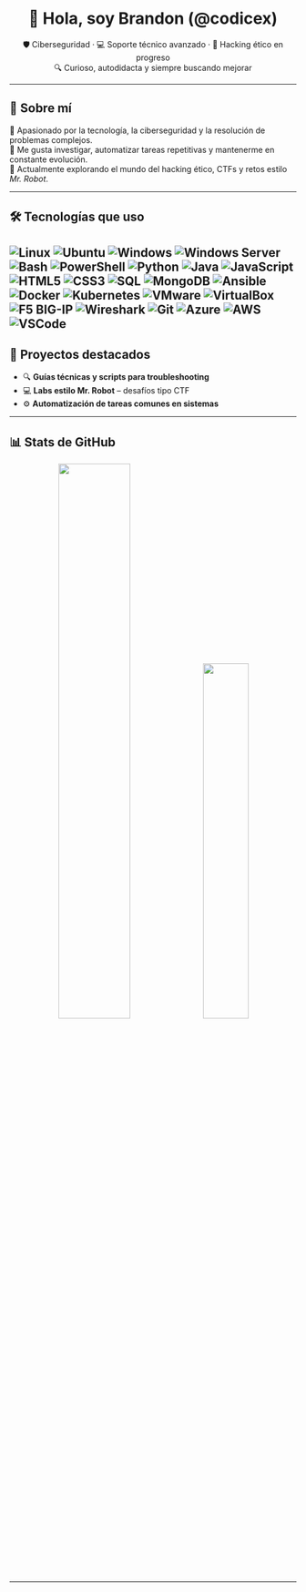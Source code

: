 <h1 align="center">👋 Hola, soy Brandon (@codicex)</h1>

<p align="center">
🛡️ Ciberseguridad · 💻 Soporte técnico avanzado · 🧠 Hacking ético en progreso <br>
🔍 Curioso, autodidacta y siempre buscando mejorar
</p>

---

## 🚀 Sobre mí

🎯 Apasionado por la tecnología, la ciberseguridad y la resolución de problemas complejos.  
🧩 Me gusta investigar, automatizar tareas repetitivas y mantenerme en constante evolución.  
🧠 Actualmente explorando el mundo del hacking ético, CTFs y retos estilo *Mr. Robot*.

---

## 🛠️ Tecnologías que uso
![Linux](https://img.shields.io/badge/-Linux-000?style=flat&logo=linux)
![Ubuntu](https://img.shields.io/badge/-Ubuntu-E95420?style=flat&logo=ubuntu)
![Windows](https://img.shields.io/badge/-Windows-0078D6?style=flat&logo=windows)
![Windows Server](https://img.shields.io/badge/-Windows%20Server-0078D6?style=flat&logo=microsoft)
![Bash](https://img.shields.io/badge/-Bash-4EAA25?style=flat&logo=gnu-bash)
![PowerShell](https://img.shields.io/badge/-PowerShell-5391FE?style=flat&logo=powershell)
![Python](https://img.shields.io/badge/-Python-3776AB?style=flat&logo=python)
![Java](https://img.shields.io/badge/-Java-007396?style=flat&logo=java)
![JavaScript](https://img.shields.io/badge/-JavaScript-F7DF1E?style=flat&logo=javascript&logoColor=000)
![HTML5](https://img.shields.io/badge/-HTML5-E34F26?style=flat&logo=html5&logoColor=fff)
![CSS3](https://img.shields.io/badge/-CSS3-1572B6?style=flat&logo=css3)
![SQL](https://img.shields.io/badge/-SQL-4479A1?style=flat&logo=postgresql)
![MongoDB](https://img.shields.io/badge/-MongoDB-47A248?style=flat&logo=mongodb)
![Ansible](https://img.shields.io/badge/-Ansible-EE0000?style=flat&logo=ansible)
![Docker](https://img.shields.io/badge/-Docker-2496ED?style=flat&logo=docker)
![Kubernetes](https://img.shields.io/badge/-Kubernetes-326CE5?style=flat&logo=kubernetes)
![VMware](https://img.shields.io/badge/-VMware-607078?style=flat&logo=vmware)
![VirtualBox](https://img.shields.io/badge/-VirtualBox-183A61?style=flat&logo=virtualbox)
![F5 BIG-IP](https://img.shields.io/badge/-F5%20BIG--IP-E40000?style=flat&logo=f5)
![Wireshark](https://img.shields.io/badge/-Wireshark-1679A7?style=flat&logo=wireshark)
![Git](https://img.shields.io/badge/-Git-F05032?style=flat&logo=git)
![Azure](https://img.shields.io/badge/-Azure-0078D4?style=flat&logo=microsoftazure)
![AWS](https://img.shields.io/badge/-AWS-232F3E?style=flat&logo=amazonaws)
![VSCode](https://img.shields.io/badge/-VSCode-007ACC?style=flat&logo=visual-studio-code)
---

## 📌 Proyectos destacados

- 🔍 **Guías técnicas y scripts para troubleshooting**
- 💻 **Labs estilo Mr. Robot** – desafíos tipo CTF
- ⚙️ **Automatización de tareas comunes en sistemas**

---

## 📊 Stats de GitHub

<p align="center">
  <img src="https://github-readme-stats.vercel.app/api?username=codicex&show_icons=true&theme=tokyonight" width="50%" />
  <img src="https://github-readme-stats.vercel.app/api/top-langs/?username=codicex&layout=compact&theme=tokyonight" width="40%" />
</p>

---

